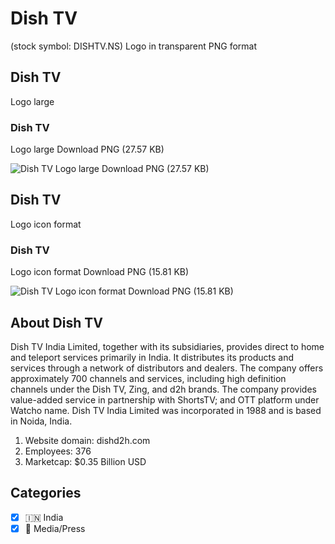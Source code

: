 # Dish TV
 (stock symbol: DISHTV.NS) Logo in transparent PNG format

## Dish TV
 Logo large

### Dish TV
 Logo large Download PNG (27.57 KB)

![Dish TV
 Logo large Download PNG (27.57 KB)](/img/orig/DISHTV.NS_BIG-5e5d806d.png)

## Dish TV
 Logo icon format

### Dish TV
 Logo icon format Download PNG (15.81 KB)

![Dish TV
 Logo icon format Download PNG (15.81 KB)](/img/orig/DISHTV.NS-874d2c68.png)

## About Dish TV


Dish TV India Limited, together with its subsidiaries, provides direct to home and teleport services primarily in India. It distributes its products and services through a network of distributors and dealers. The company offers approximately 700 channels and services, including high definition channels under the Dish TV, Zing, and d2h brands. The company provides value-added service in partnership with ShortsTV; and OTT platform under Watcho name. Dish TV India Limited was incorporated in 1988 and is based in Noida, India.

1. Website domain: dishd2h.com
2. Employees: 376
3. Marketcap: $0.35 Billion USD


## Categories
- [x] 🇮🇳 India
- [x] 📰 Media/Press
